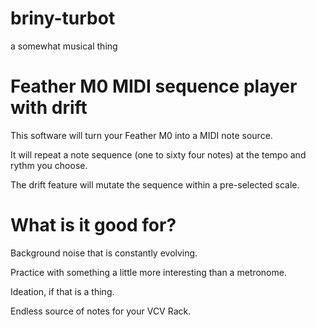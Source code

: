 # briny-turbot
a somewhat musical thing

# Feather M0 MIDI sequence player with drift

This software will turn your Feather M0 into a MIDI note source.

It will repeat a note sequence (one to sixty four notes) at the tempo and rythm you choose.

The drift feature will mutate the sequence within a pre-selected scale.

# What is it good for?

Background noise that is constantly evolving.

Practice with something a little more interesting than a metronome.

Ideation, if that is a thing.

Endless source of notes for your VCV Rack.
